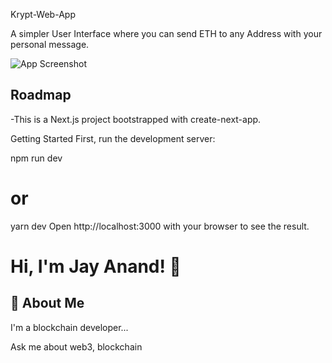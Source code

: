 
Krypt-Web-App

A simpler User Interface where you can send ETH to any Address with your personal message.



![App Screenshot](https://user-images.githubusercontent.com/113882904/191046419-0f57f215-4cc1-4744-9a7b-bb07a1c9b4bf.jpg)


## Roadmap

-This is a Next.js project bootstrapped with create-next-app.

Getting Started
First, run the development server:

npm run dev
# or
yarn dev
Open http://localhost:3000 with your browser to see the result.




# Hi, I'm Jay Anand! 👋


## 🚀 About Me
I'm a blockchain developer...

Ask me about web3, blockchain


